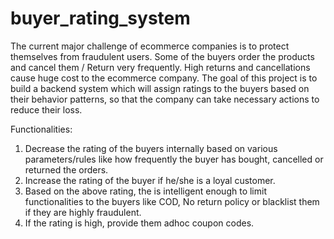 # buyer_rating_system

The current major challenge of ecommerce companies is to protect themselves from fraudulent users.  Some of the buyers order the products and cancel them / Return very frequently. High returns and cancellations cause huge cost to the ecommerce company. 
The goal of this project is to build a backend system which will assign ratings to the buyers based on their behavior patterns, so that the company can take necessary actions to reduce their loss. 

Functionalities:
1. Decrease the rating of the buyers internally based on various parameters/rules like how frequently the buyer has bought, cancelled or returned the orders.
2. Increase the rating of the buyer if he/she is a loyal customer.
3. Based on the above rating, the is intelligent enough to limit functionalities to the buyers like COD, No return policy or blacklist them if they are highly fraudulent.
4. If the rating is high, provide them adhoc coupon codes.
